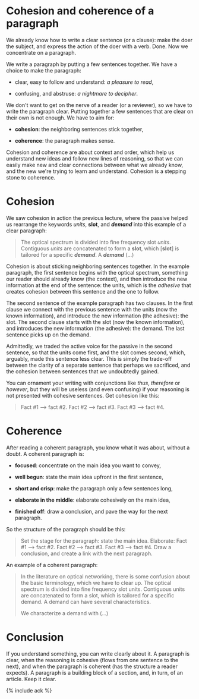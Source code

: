 # Cohesion and coherence of a paragraph

We already know how to write a clear sentence (or a clause): make the
doer the subject, and express the action of the doer with a verb.
Done.  Now we concentrate on a paragraph.

We write a paragraph by putting a few sentences together.  We have a
choice to make the paragraph:

* clear, easy to follow and understand: *a pleasure to read*,

* confusing, and abstruse: *a nightmare to decipher*.

We don't want to get on the nerve of a reader (or a reviewer), so we
have to write the paragraph clear.  Putting together a few sentences
that are clear on their own is not enough.  We have to aim for:

* **cohesion**: the neighboring sentences stick together,

* **coherence**: the paragraph makes sense.

Cohesion and coherence are about context and order, which help us
understand new ideas and follow new lines of reasoning, so that we can
easily make new and clear connections between what we already know,
and the new we're trying to learn and understand.  Cohesion is a
stepping stone to coherence.

# Cohesion

We saw cohesion in action the previous lecture, where the passive
helped us rearrange the keywords *units*, **slot**, and ***demand***
into this example of a clear paragraph:

> The optical spectrum is divided into fine frequency slot *units*.
> Contiguous *units* are concatenated to form a **slot**, which
> [**slot**] is tailored for a specific ***demand***.  A ***demand***
> (...)

Cohesion is about sticking neighboring sentences together.  In the
example paragraph, the first sentence begins with the optical
spectrum, something our reader should already know (the context), and
then introduce the new information at the end of the sentence: the
units, which is the *adhesive* that creates cohesion between this
sentence and the one to follow.

The second sentence of the example paragraph has two clauses.  In the
first clause we connect with the previous sentence with the units (now
the known information), and introduce the new information (the
adhesive): the slot.  The second clause starts with the slot (now the
known information), and introduces the new information (the adhesive):
the demand.  The last sentence picks up on the demand.

Admittedly, we traded the active voice for the passive in the second
sentence, so that the units come first, and the slot comes second,
which, arguably, made this sentence less clear.  This is simply the
trade-off between the clarity of a separate sentence that perhaps we
sacrificed, and the cohesion between sentences that we undoubtedly
gained.

You can ornament your writing with conjunctions like *thus*,
*therefore* or *however*, but they will be useless (and even
confusing) if your reasoning is not presented with cohesive sentences.
Get cohesion like this:

> Fact #1 --> fact #2.  Fact #2 --> fact #3.  Fact #3 --> fact #4.

# Coherence

After reading a coherent paragraph, you know what it was about,
without a doubt.  A coherent paragraph is:

* **focused**: concentrate on the main idea you want to convey,

* **well begun**: state the main idea upfront in the first sentence,

* **short and crisp**: make the paragraph only a few sentences long,

* **elaborate in the middle**: elaborate cohesively on the main idea,

* **finished off**: draw a conclusion, and pave the way for the next
  paragraph.

So the structure of the paragraph should be this:

> Set the stage for the paragraph: state the main idea.  Elaborate:
> Fact #1 --> fact #2.  Fact #2 --> fact #3.  Fact #3 --> fact #4.
> Draw a conclusion, and create a link with the next paragraph.

An example of a coherent paragraph:

> In the literature on optical networking, there is some confusion
> about the basic terminology, which we have to clear up.  The optical
> spectrum is divided into fine frequency slot units.  Contiguous
> units are concatenated to form a slot, which is tailored for a
> specific demand.  A demand can have several characteristics.
>
> We characterize a demand with (...)

# Conclusion

If you understand something, you can write clearly about it.  A
paragraph is clear, when the reasoning is cohesive (flows from one
sentence to the next), and when the paragraph is coherent (has the
structure a reader expects).  A paragraph is a building block of a
section, and, in turn, of an article.  Keep it clear.

{% include ack %}
